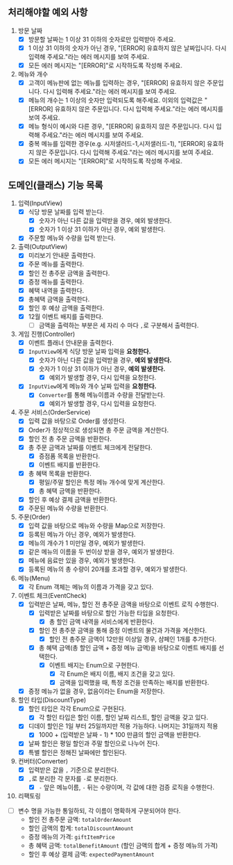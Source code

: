## 처리해야할 예외 사항
1. 방문 날짜
    - [x] 방문할 날짜는 1 이상 31 이하의 숫자로만 입력받아 주세요.
    - [x] 1 이상 31 이하의 숫자가 아닌 경우, "[ERROR] 유효하지 않은 날짜입니다. 다시 입력해 주세요."라는 에러 메시지를 보여 주세요.
    - [x] 모든 에러 메시지는 "[ERROR]"로 시작하도록 작성해 주세요.
2. 메뉴와 개수
    - [x] 고객이 메뉴판에 없는 메뉴를 입력하는 경우, "[ERROR] 유효하지 않은 주문입니다. 다시 입력해 주세요."라는 에러 메시지를 보여 주세요.
    - [x] 메뉴의 개수는 1 이상의 숫자만 입력되도록 해주세요. 이외의 입력값은 "[ERROR] 유효하지 않은 주문입니다. 다시 입력해 주세요."라는 에러 메시지를 보여 주세요.
    - [x] 메뉴 형식이 예시와 다른 경우, "[ERROR] 유효하지 않은 주문입니다. 다시 입력해 주세요."라는 에러 메시지를 보여 주세요.
    - [x] 중복 메뉴를 입력한 경우(e.g. 시저샐러드-1,시저샐러드-1), "[ERROR] 유효하지 않은 주문입니다. 다시 입력해 주세요."라는 에러 메시지를 보여 주세요.
    - [x] 모든 에러 메시지는 "[ERROR]"로 시작하도록 작성해 주세요.

## 도메인(클래스) 기능 목록
1. 입력(InputView)
    - [x] 식당 방문 날짜를 입력 받는다.
      - [x] 숫자가 아닌 다른 값을 입력받을 경우, 예외 발생한다.
      - [x] 숫자가 1 이상 31 이하가 아닌 경우, 예외 발생한다.
    - [x] 주문할 메뉴와 수량을 입력 받는다.
2. 출력(OutputView)
   - [x] 미리보기 안내문 출력한다.
   - [x] 주문 메뉴를 출력한다.
   - [x] 할인 전 총주문 금액을 출력한다.
   - [x] 증정 메뉴를 출력한다.
   - [x] 혜택 내역을 출력한다.
   - [x] 총혜택 금액을 출력한다.
   - [x] 할인 후 예상 금액을 출력한다.
   - [x] 12월 이벤트 배지를 출력한다.
     - [ ] 금액을 출력하는 부분은 세 자리 수 마다 `,`로 구분해서 출력한다.
3. 게임 진행(Controller)
   - [x] 이벤트 플래너 안내문을 출력한다.
   - [x] `InputView`에게 식당 방문 날짜 입력을 **요청한다.**
     - [x] 숫자가 아닌 다른 값을 입력받을 경우, **예외 발생한다.**
     - [x] 숫자가 1 이상 31 이하가 아닌 경우, **예외 발생한다.**
       - [x] 예외가 발생할 경우, 다시 입력을 요청한다.
   - [x] `InputView`에게 메뉴와 개수 날짜 입력을 **요청한다.**
     - [x] `Converter`를 통해 메뉴이름과 수량을 전달받는다.
       - [x] 예외가 발생할 경우, 다시 입력을 요청한다.
4. 주문 서비스(OrderService)
   - [x] 입력 값을 바탕으로 Order를 생성한다.
   - [x] Order가 정상적으로 생성되면 총 주문 금액을 계산한다.
   - [x] 할인 전 총 주문 금액을 반환한다.
   - [x] 총 주문 금액과 날짜를 이벤트 체크에게 전달한다.
     - [x] 증점품 목록을 반환한다.
     - [x] 이벤트 배지를 반환한다.
   - [x] 총 혜택 목록을 반환한다.
     - [x] 평일/주말 할인은 특정 메뉴 개수에 맞게 계산한다.
     - [x] 총 혜택 금액을 반환한다.
   - [x] 할인 후 예상 결제 금액을 반환한다.
   - [x] 주문된 메뉴와 수량을 반환한다.
5. 주문(Order)
   - [x] 입력 값을 바탕으로 메뉴와 수량을 Map으로 저장한다.
   - [x] 등록된 메뉴가 아닌 경우, 예외가 발생한다.
   - [x] 메뉴의 개수가 1 미만일 경우, 예외가 발생한다.
   - [x] 같은 메뉴의 이름을 두 번이상 받을 경우, 예외가 발생한다.
   - [x] 메뉴에 음료만 있을 경우, 예외가 발생한다.
   - [x] 등록된 메뉴의 총 수량이 20개를 초과할 경우, 예외가 발생한다.
6. 메뉴(Menu)
   - [x] 각 Enum 객체는 메뉴의 이름과 가격을 갖고 있다.
7. 이벤트 체크(EventCheck)
   - [x] 입력받은 날짜, 메뉴, 할인 전 총주문 금액을 바탕으로 이벤트 로직 수행한다.
     - [x] 입력받은 날짜를 바탕으로 할인 가능한 타입을 요청한다.
       - [x] 총 할인 금액 내역을 서비스에게 반환한다.
     - [x] 할인 전 총주문 금액을 통해 증정 이벤트의 물건과 가격을 계산한다.
       - [x] 할인 전 총주문 금액이 12만원 이상일 경우, 샴페인 1개를 추가한다.
     - [x] 총 혜택 금액(총 할인 금액 + 증정 메뉴 금액)을 바탕으로 이벤트 배지를 선택한다.
       - [x] 이벤트 배지는 Enum으로 구현한다.
         - [x] 각 Enum은 배지 이름, 배지 조건을 갖고 있다.
         - [x] 금액을 입력했을 때, 특정 조건을 만족하는 배지를 반환한다.
   - [x] 증정 메뉴가 없을 경우, 없음이라는 Enum을 저장한다.
8. 할인 타입(DiscountType)
   - [x] 할인 타입은 각각 Enum으로 구현된다.
     - [x] 각 할인 타입은 할인 이름, 할인 날짜 리스트, 할인 금액을 갖고 있다. 
   - [x] 디데이 할인은 1일 부터 25일까지만 적용 가능하다. 나머지는 31일까지 적용
     - [x] 1000 + (입력받은 날짜 - 1) * 100 만큼의 할인 금액을 반환한다.
   - [x] 날짜 할인은 평일 할인과 주말 할인으로 나누어 진다.
   - [x] 특별 할인은 정해진 날짜에만 할인된다. 
9. 컨버터(Converter)
   - [x] 입력받은 값을 `,` 기준으로 분리한다.
   - [x] `,`로 분리한 각 문자를 `-`로 분리한다.
     - [x] `-` 앞은 메뉴이름, `-` 뒤는 수량이며, 각 값에 대한 검증 로직을 수행한다.
10. 리팩토링
   - [ ] 변수 명을 가능한 통일하되, 각 이름이 명확하게 구분되어야 한다.
     - 할인 전 총주문 금액: `totalOrderAmount`
     - 할인 금액의 합계: `totalDiscountAmount`
     - 증정 메뉴의 가격: `giftItemPrice`
     - 총 혜택 금액: `totalBenefitAmount` (할인 금액의 합계 + 증정 메뉴의 가격)
     - 할인 후 예상 결제 금액: `expectedPaymentAmount`
